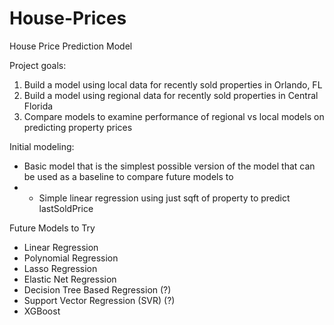 # House-Prices
House Price Prediction Model

Project goals: 
1) Build a model using local data for recently sold properties in Orlando, FL
2) Build a model using regional data for recently sold properties in Central Florida
3) Compare models to examine performance of regional vs local models on predicting property prices


Initial modeling: 
- Basic model that is the simplest possible version of the model that can be used as a baseline to compare future models to
- - Simple linear regression using just sqft of property to predict lastSoldPrice
    
Future Models to Try
- Linear Regression
- Polynomial Regression
- Lasso Regression
- Elastic Net Regression
- Decision Tree Based Regression (?)
- Support Vector Regression (SVR) (?)
- XGBoost 
